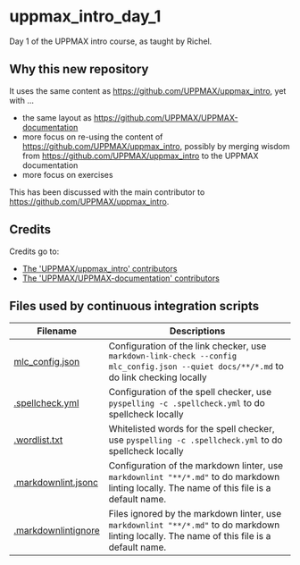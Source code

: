 # uppmax_intro_day_1

Day 1 of the UPPMAX intro course, as taught by Richel.

## Why this new repository

It uses the same content as <https://github.com/UPPMAX/uppmax_intro>,
yet with ...

- the same layout as <https://github.com/UPPMAX/UPPMAX-documentation>
- more focus on re-using the content of <https://github.com/UPPMAX/uppmax_intro>,
  possibly by merging wisdom from <https://github.com/UPPMAX/uppmax_intro>
  to the UPPMAX documentation
- more focus on exercises

This has been discussed with the main contributor to <https://github.com/UPPMAX/uppmax_intro>.

## Credits

Credits go to:

- [The 'UPPMAX/uppmax_intro' contributors](https://github.com/UPPMAX/uppmax_intro/graphs/contributors)
- [The 'UPPMAX/UPPMAX-documentation' contributors](https://github.com/UPPMAX/UPPMAX-documentation/graphs/contributors)

## Files used by continuous integration scripts

Filename                              |Descriptions
--------------------------------------|--------------------------------------------------------------------------------------------------------------------------------------
[mlc_config.json](mlc_config.json)    |Configuration of the link checker, use `markdown-link-check --config mlc_config.json --quiet docs/**/*.md` to do link checking locally
[.spellcheck.yml](.spellcheck.yml)    |Configuration of the spell checker, use `pyspelling -c .spellcheck.yml` to do spellcheck locally
[.wordlist.txt](.wordlist.txt)        |Whitelisted words for the spell checker, use `pyspelling -c .spellcheck.yml` to do spellcheck locally
[.markdownlint.jsonc](.markdownlint.jsonc)|Configuration of the markdown linter, use `markdownlint "**/*.md"` to do markdown linting locally. The name of this file is a default name.
[.markdownlintignore](.markdownlintignore)|Files ignored by the markdown linter, use `markdownlint "**/*.md"` to do markdown linting locally. The name of this file is a default name.

